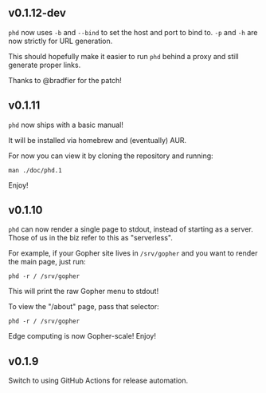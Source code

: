 ## v0.1.12-dev

`phd` now uses `-b` and `--bind` to set the host and port to
bind to. `-p` and `-h` are now strictly for URL generation.

This should hopefully make it easier to run `phd` behind a
proxy and still generate proper links.

Thanks to @bradfier for the patch!

## v0.1.11

`phd` now ships with a basic manual!

It will be installed via homebrew and (eventually) AUR.

For now you can view it by cloning the repository and running:

    man ./doc/phd.1

Enjoy!


## v0.1.10

`phd` can now render a single page to stdout, instead of starting
as a server. Those of us in the biz refer to this as "serverless".

For example, if your Gopher site lives in `/srv/gopher` and you want
to render the main page, just run:

    phd -r / /srv/gopher

This will print the raw Gopher menu to stdout!

To view the "/about" page, pass that selector:

    phd -r / /srv/gopher

Edge computing is now Gopher-scale! Enjoy!

## v0.1.9

Switch to using GitHub Actions for release automation.
